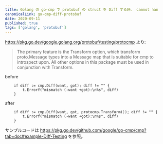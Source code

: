 ```yaml
---
title: Golang の go-cmp で protobuf の struct を Diff する時、 cannot handle unexported field のような panic になる場合は protocmp.Transform() を試してみると良い
canonicalLink: go-cmp-diff-protobuf
date: 2020-09-11
published: true
tags: ['golang', 'protobuf']
---
```


https://pkg.go.dev/google.golang.org/protobuf/testing/protocmp より:

> The primary feature is the Transform option, which transform proto.Message types into a Message map that is suitable for cmp to introspect upon. All other options in this package must be used in conjunction with Transform.


before

```
	if diff := cmp.Diff(want, got); diff != "" {
		t.Errorf("mismatch (-want +got):\n%s", diff)
	}
```

after

```
	if diff := cmp.Diff(want, got, protocmp.Transform()); diff != "" {
		t.Errorf("mismatch (-want +got):\n%s", diff)
	}
```

サンプルコードは https://pkg.go.dev/github.com/google/go-cmp/cmp?tab=doc#example-Diff-Testing を参照。
